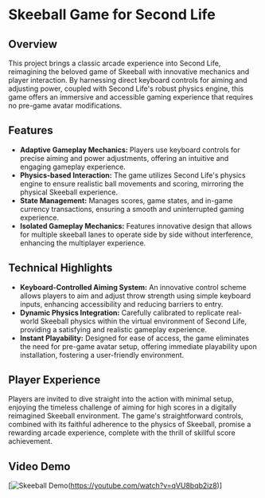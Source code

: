 # Skeeball Game for Second Life

## Overview
This project brings a classic arcade experience into Second Life, reimagining the beloved game of Skeeball with innovative mechanics and player interaction. By harnessing direct keyboard controls for aiming and adjusting power, coupled with Second Life's robust physics engine, this game offers an immersive and accessible gaming experience that requires no pre-game avatar modifications.

## Features

- **Adaptive Gameplay Mechanics:** Players use keyboard controls for precise aiming and power adjustments, offering an intuitive and engaging gameplay experience.
- **Physics-based Interaction:** The game utilizes Second Life's physics engine to ensure realistic ball movements and scoring, mirroring the physical Skeeball experience.
- **State Management:** Manages scores, game states, and in-game currency transactions, ensuring a smooth and uninterrupted gaming experience.
- **Isolated Gameplay Mechanics:** Features innovative design that allows for multiple skeeball lanes to operate side by side without interference, enhancing the multiplayer experience.

## Technical Highlights

- **Keyboard-Controlled Aiming System:** An innovative control scheme allows players to aim and adjust throw strength using simple keyboard inputs, enhancing accessibility and reducing barriers to entry.
- **Dynamic Physics Integration:** Carefully calibrated to replicate real-world Skeeball physics within the virtual environment of Second Life, providing a satisfying and realistic gameplay experience.
- **Instant Playability:** Designed for ease of access, the game eliminates the need for pre-game avatar setup, offering immediate playability upon installation, fostering a user-friendly environment.

## Player Experience

Players are invited to dive straight into the action with minimal setup, enjoying the timeless challenge of aiming for high scores in a digitally reimagined Skeeball environment. The game's straightforward controls, combined with its faithful adherence to the physics of Skeeball, promise a rewarding arcade experience, complete with the thrill of skillful score achievement.

## Video Demo

[![Skeeball Demo](https://youtube.com/qVU8bqb2iz8/0.png)(https://youtube.com/watch?v=qVU8bqb2iz8)]
